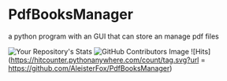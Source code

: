# PdfBooksManager
a python program with an GUI that can store an manage pdf files

![Your Repository's Stats](https://github-readme-stats.vercel.app/api?username=AleisterFox&show_icons=true)
![GitHub Contributors Image](https://contrib.rocks/image?repo=AleisterFox/PdfBooksManager)
![Hits](https://hitcounter.pythonanywhere.com/count/tag.svg?url = https://github.com/AleisterFox/PdfBooksManager)
